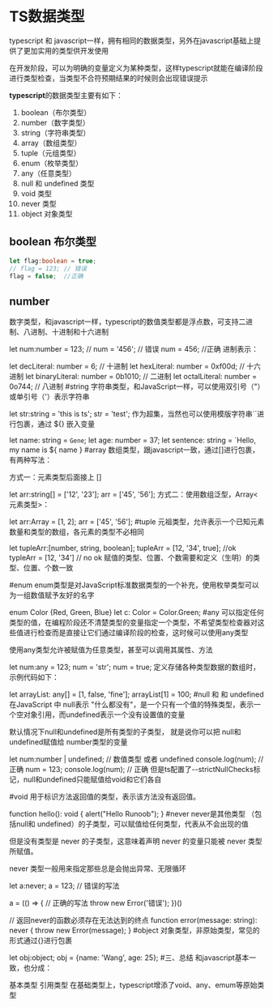 # TS数据类型
typescript 和 javascript一样，拥有相同的数据类型，另外在javascript基础上提供了更加实用的类型供开发使用  

在开发阶段，可以为明确的变量定义为某种类型，这样typescript就能在编译阶段进行类型检查，当类型不合符预期结果的时候则会出现错误提示

**typescript**的数据类型主要有如下： 

1. boolean（布尔类型）
2. number（数字类型）
3. string（字符串类型）
4. array（数组类型）
5. tuple（元组类型）
6. enum（枚举类型）
7. any（任意类型）
8. null 和 undefined 类型
9. void 类型
10. never 类型
11. object 对象类型

## boolean 布尔类型
```ts
let flag:boolean = true;
// flag = 123; // 错误
flag = false;  //正确
```
## number
数字类型，和javascript一样，typescript的数值类型都是浮点数，可支持二进制、八进制、十进制和十六进制

let num:number = 123;
// num = '456'; // 错误
num = 456;  //正确
进制表示：

let decLiteral: number = 6; // 十进制
let hexLiteral: number = 0xf00d; // 十六进制
let binaryLiteral: number = 0b1010; // 二进制
let octalLiteral: number = 0o744; // 八进制
#string
字符串类型，和JavaScript一样，可以使用双引号（"）或单引号（'）表示字符串

let str:string = 'this is ts';
str = 'test';
作为超集，当然也可以使用模版字符串``进行包裹，通过 ${} 嵌入变量

let name: string = `Gene`;
let age: number = 37;
let sentence: string = `Hello, my name is ${ name }
#array
数组类型，跟javascript一致，通过[]进行包裹，有两种写法：

方式一：元素类型后面接上 []

 let arr:string[] = ['12', '23'];
 arr = ['45', '56'];
方式二：使用数组泛型，Array<元素类型>：

let arr:Array<number> = [1, 2];
arr = ['45', '56'];
#tuple
元祖类型，允许表示一个已知元素数量和类型的数组，各元素的类型不必相同

let tupleArr:[number, string, boolean];
tupleArr = [12, '34', true]; //ok
typleArr = [12, '34'] // no ok
赋值的类型、位置、个数需要和定义（生明）的类型、位置、个数一致

#enum
enum类型是对JavaScript标准数据类型的一个补充，使用枚举类型可以为一组数值赋予友好的名字

enum Color {Red, Green, Blue}
let c: Color = Color.Green;
#any
可以指定任何类型的值，在编程阶段还不清楚类型的变量指定一个类型，不希望类型检查器对这些值进行检查而是直接让它们通过编译阶段的检查，这时候可以使用any类型

使用any类型允许被赋值为任意类型，甚至可以调用其属性、方法

let num:any = 123;
num = 'str';
num = true;
定义存储各种类型数据的数组时，示例代码如下：

let arrayList: any[] = [1, false, 'fine'];
arrayList[1] = 100;
#null 和 和 undefined
在JavaScript 中 null表示 "什么都没有"，是一个只有一个值的特殊类型，表示一个空对象引用，而undefined表示一个没有设置值的变量

默认情况下null和undefined是所有类型的子类型， 就是说你可以把 null和 undefined赋值给 number类型的变量

let num:number | undefined; // 数值类型 或者 undefined
console.log(num); // 正确
num = 123;
console.log(num); // 正确
但是ts配置了--strictNullChecks标记，null和undefined只能赋值给void和它们各自

#void
用于标识方法返回值的类型，表示该方法没有返回值。

function hello(): void {
    alert("Hello Runoob");
}
#never
never是其他类型 （包括null和 undefined）的子类型，可以赋值给任何类型，代表从不会出现的值

但是没有类型是 never 的子类型，这意味着声明 never 的变量只能被 never 类型所赋值。

never 类型一般用来指定那些总是会抛出异常、无限循环

let a:never;
a = 123; // 错误的写法

a = (() => { // 正确的写法
  throw new Error('错误');
})()

// 返回never的函数必须存在无法达到的终点
function error(message: string): never {
    throw new Error(message);
}
#object
对象类型，非原始类型，常见的形式通过{}进行包裹

let obj:object;
obj = {name: 'Wang', age: 25};
#三、总结
和javascript基本一致，也分成：

基本类型
引用类型
在基础类型上，typescript增添了void、any、emum等原始类型

#